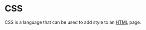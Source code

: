 # CSS



CSS is a language that can be used to add style to an [HTML](/wiki/HTML) page.































